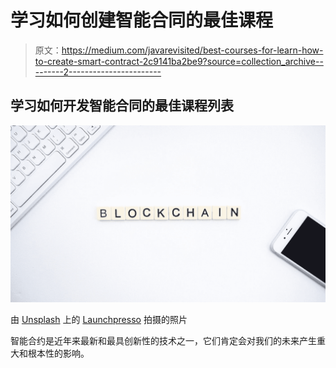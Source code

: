 # 学习如何创建智能合同的最佳课程

> 原文：<https://medium.com/javarevisited/best-courses-for-learn-how-to-create-smart-contract-2c9141ba2be9?source=collection_archive---------2----------------------->

## 学习如何开发智能合同的最佳课程列表

![](img/d4d2ff14a73eaa3c1515ea0976d1c308.png)

由 [Unsplash](https://unsplash.com?utm_source=medium&utm_medium=referral) 上的 [Launchpresso](https://unsplash.com/@launchpresso?utm_source=medium&utm_medium=referral) 拍摄的照片

智能合约是近年来最新和最具创新性的技术之一，它们肯定会对我们的未来产生重大和根本性的影响。